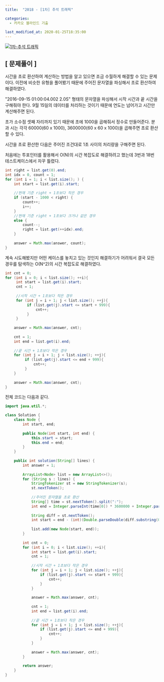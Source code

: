 ```yaml
---
title:  "2018 - [1차] 추석 트래픽"

categories:
  - 카카오 블라인드 기출
  
last_modified_at: 2020-01-25T18:35:00
---
```


[![1차-추석 트래픽](https://user-images.githubusercontent.com/53072057/105651312-dd717500-5ef9-11eb-90ec-02caf0d8eb7c.JPG)](https://programmers.co.kr/learn/courses/30/lessons/17676#)  

<h2>[ 문제풀이 ]</h2>  
시간을 초로 환산하여 계산하는 방법을 알고 있으면 조금 수월하게 해결할 수 있는 문제이다. 이전에 비슷한 유형을 풀어봤기 때문에 주어진 문자열을 파싱해서 초로 환산하여 해결하였다.  

"2016-09-15 01:00:04.002 2.0S" 형태의 문자열을 파싱해서 시작 시간과 끝 시간을 구해줘야 한다. 9월 15일의 데이터를 처리하는 것이기 때문에 연도는 넘어가고 시간만 계산해주면 된다.  

초가 소수점 셋째 자리까지 있기 때문에 초에 1000을 곱해줘서 정수로 만들어준다. 분과 시는 각각 60000(60 x 1000), 3600000(60 x 60 x 1000)을 곱해주면 초로 환산할 수 있다.  

시간을 초로 환산한 다음은 주어진 조건대로 1초 사이의 처리량을 구해주면 된다.  

처음에는 투포인터를 활용해서 O(N)의 시간 복잡도로 해결하려고 했는데 3번과 18번 테스트케이스에서 자꾸 틀렸다.  

```java
int right = list.get(0).end;
int idx = 0, count = 1;
for (int i = 1; i < list.size(); ) {
    int start = list.get(i).start;
            
    //현재 기준 right + 1초보다 작은 경우
    if (start - 1000 < right) {
        count++;
        i++;
    } 
    //현재 기준 right + 1초보다 크거나 같은 경우
    else {
        count--;
        right = list.get(++idx).end;
    }
            
    answer = Math.max(answer, count);
}
```

계속 시도해봤지만 어떤 케이스를 놓치고 있는 것인지 해결하기가 어려워서 결국 모든 경우를 탐색하는 O(N^2)의 시간 복잡도로 해결하였다.  

```java
int cnt = 0;
for (int i = 0; i < list.size(); ++i){
     int start = list.get(i).start;
     cnt = 1;
         
     //시작 시간 + 1초보다 작은 경우
     for (int j = i + 1; j < list.size(); ++j){
          if (list.get(j).start <= start + 999){
              cnt++;
          }
     } 
            
    answer = Math.max(answer, cnt);
            
    cnt = 1;
    int end = list.get(i).end;
            
    //끝 시간 + 1초보다 작은 경우
    for (int j = i + 1; j < list.size(); ++j){
         if (list.get(j).start <= end + 999){
             cnt++;
         }
    }
            
    answer = Math.max(answer, cnt);
}
```

전체 코드는 다음과 같다.

```java
import java.util.*;

class Solution {
    class Node {
        int start, end;
        
        public Node(int start, int end) {
            this.start = start;
            this.end = end;
        }
    }
    
    public int solution(String[] lines) {
        int answer = 1;
        
        ArrayList<Node> list = new ArrayList<>();
        for (String s : lines) {
            StringTokenizer st = new StringTokenizer(s);
            st.nextToken();
            
            //주어진 문자열을 초로 환산
            String[] time = st.nextToken().split(":");
            int end = Integer.parseInt(time[0]) * 3600000 + Integer.parseInt(time[1]) * 60000 + (int)(Double.parseDouble(time[2]) * 1000);
            
            String diff = st.nextToken();
            int start = end - (int)(Double.parseDouble(diff.substring(0, diff.length() - 1)) * 1000) + 1;
            
            list.add(new Node(start, end));
        }
            
        int cnt = 0;
        for (int i = 0; i < list.size(); ++i){
            int start = list.get(i).start;
            cnt = 1;
            
            //시작 시간 + 1초보다 작은 경우
            for (int j = i + 1; j < list.size(); ++j){
                if (list.get(j).start <= start + 999){
                    cnt++;
                }
            }
            
            answer = Math.max(answer, cnt);
            
            cnt = 1;
            int end = list.get(i).end;
            
            //끝 시간 + 1초보다 작은 경우
            for (int j = i + 1; j < list.size(); ++j){
                if (list.get(j).start <= end + 999){
                    cnt++;
                }
            }
            
            answer = Math.max(answer, cnt);
        }
        
        return answer;
    }
}
```